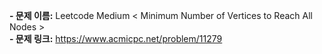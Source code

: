 **- 문제 이름:** Leetcode Medium < Minimum Number of Vertices to Reach All Nodes >  
**- 문제 링크:** https://www.acmicpc.net/problem/11279
